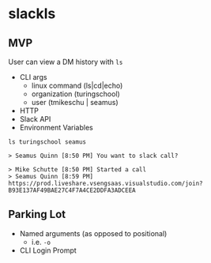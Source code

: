 # slackls

## MVP

User can view a DM history with `ls`

  * CLI args
    * linux command (ls|cd|echo)
    * organization (turingschool)
    * user (tmikeschu | seamus)
  * HTTP
  * Slack API
  * Environment Variables

```
ls turingschool seamus

> Seamus Quinn [8:50 PM] You want to slack call?

> Mike Schutte [8:50 PM] Started a call 
> Seamus Quinn [8:59 PM] https://prod.liveshare.vsengsaas.visualstudio.com/join?B93E137AF49BAE27C4F7A4CE2DDFA3ADCEEA
```

## Parking Lot

  * Named arguments (as opposed to positional)
    * i.e. `-o`
  * CLI Login Prompt
  